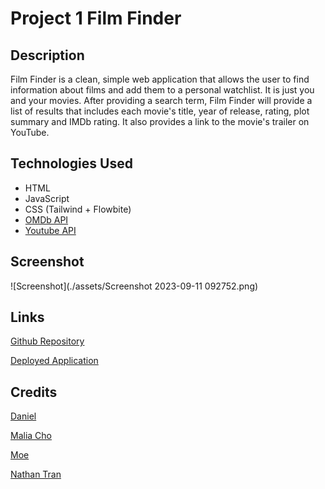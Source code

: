# Project 1 Film Finder

## Description

Film Finder is a clean, simple web application that allows the user to find information about films and add them to a personal watchlist. It is just you and your movies. After providing a search term, Film Finder will provide a list of results that includes each movie's title, year of release, rating, plot summary and IMDb rating. It also provides a link to the movie's trailer on YouTube. 

## Technologies Used

* HTML
* JavaScript
* CSS (Tailwind + Flowbite)
* [OMDb API](https://www.omdbapi.com/)
* [Youtube API](https://developers.google.com/youtube/v3)

## Screenshot

![Screenshot](./assets/Screenshot 2023-09-11 092752.png)

## Links

[Github Repository](https://github.com/maliacho/film-finder)

[Deployed Application](https://maliacho.github.io/film-finder)

## Credits

[Daniel](https://github.com/danhalsim)

[Malia Cho](https://github.com/maliacho)

[Moe](https://github.com/moe-j22)

[Nathan Tran](https://github.com/n810tran)